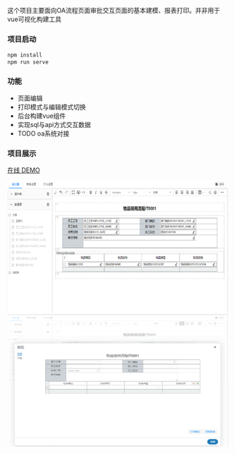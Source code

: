 这个项目主要面向OA流程页面审批交互页面的基本建模、报表打印。并非用于vue可视化构建工具
### 项目启动
```
npm install
npm run serve
```

### 功能
* 页面编辑
* 打印模式与编辑模式切换
* 后台构建vue组件
* 实现sql与api方式交互数据
* TODO oa系统对接

### 项目展示
[在线 DEMO](http://114.132.201.94)

<img src="https://raw.githubusercontent.com/medlar01/editjs/pages/%7Fimg/%E5%B1%8F%E5%B9%95%E6%88%AA%E5%9B%BE%202021-11-27%20233059.png" width="500px" height="300px" />
<img src="https://raw.githubusercontent.com/medlar01/editjs/pages/%7Fimg/%E5%B1%8F%E5%B9%95%E6%88%AA%E5%9B%BE%202021-11-27%20233214.png" width="500px" height="300px" />